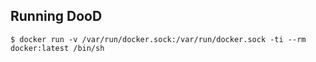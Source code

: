 
## Running DooD

```
$ docker run -v /var/run/docker.sock:/var/run/docker.sock -ti --rm docker:latest /bin/sh
```

